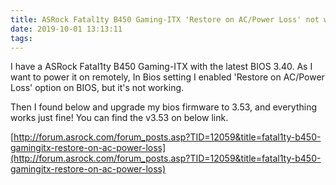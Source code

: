 ```yaml
---
title: ASRock Fatal1ty B450 Gaming-ITX 'Restore on AC/Power Loss' not working
date: 2019-10-01 13:13:11
tags:
---
```

I have a ASRock Fatal1ty B450 Gaming-ITX with the latest BIOS 3.40.
As I want to power it on remotely, In Bios setting I enabled 'Restore on
AC/Power Loss' option on BIOS, but it's not working.

Then I found below and upgrade my bios firmware to 3.53, and everything works
just fine!
You can find the v3.53 on below link.

[http://forum.asrock.com/forum_posts.asp?TID=12059&title=fatal1ty-b450-gamingitx-restore-on-ac-power-loss](http://forum.asrock.com/forum_posts.asp?TID=12059&title=fatal1ty-b450-gamingitx-restore-on-ac-power-loss)
